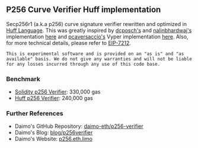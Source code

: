 ## P256 Curve Verifier Huff implementation

Secp256r1 (a.k.a p256) curve signature verifier rewritten and optimized in [Huff Language](https://huff.sh). This was greatly inspired by [dcposch's](https://github.com/dcposch) and [nalinbhardwaj's](https://github.com/nalinbhardwaj) implementation [here](https://github.com/daimo-eth/p256-verifier/blob/master/src/P256Verifier.sol) and [pcaversaccio's](https://github.com/pcaversaccio) Vyper implementation [here](https://github.com/pcaversaccio/p256-verifier-vyper/blob/main/src/P256Verifier.vy). Also, for more technical details, please refer to [EIP-7212](https://eips.ethereum.org/EIPS/eip-7212).

    This is experimental software and is provided on an "as is" and "as available" basis. We do not give any warranties and will not be liable for any losses incurred through any use of this code base.

### Benchmark

- [Solidity p256 Verifier](https://github.com/daimo-eth/p256-verifier/blob/master/src/P256Verifier.sol): 330,000 gas
- [Huff p256 Verifier](https://github.com/AmadiMichael/p256-verifier-huff/blob/master/src/P256Verifier/Verifier.huff): 240,000 gas

### Further References

- Daimo's GitHub Repository: [daimo-eth/p256-verifier](https://github.com/daimo-eth/p256-verifier)
- Daimo's Blog: [blog/p256verifier](https://daimo.xyz/blog/p256verifier)
- Daimo's Website: [p256.eth.limo](https://p256.eth.limo/)
